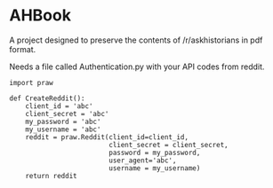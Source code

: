 # AHBook
A project designed to preserve the contents of /r/askhistorians in pdf format.

Needs a file called Authentication.py with your API codes from reddit.

    import praw

    def CreateReddit():
        client_id = 'abc'
        client_secret = 'abc'
        my_password = 'abc'
        my_username = 'abc'
        reddit = praw.Reddit(client_id=client_id,
                             client_secret = client_secret,
                             password = my_password,
                             user_agent='abc',
                             username = my_username)
        return reddit 
